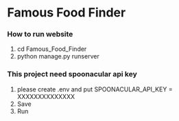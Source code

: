 # Famous Food Finder

### How to run website
  1. cd Famous_Food_Finder
  2. python manage.py runserver

### This project need spoonacular api key
  1. please create .env and put SPOONACULAR_API_KEY = XXXXXXXXXXXXXX
  2. Save
  3. Run
